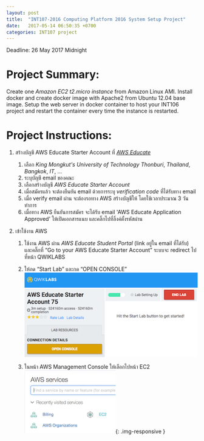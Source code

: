 ```yaml
---
layout: post
title:  "INT107-2016 Computing Platform 2016 System Setup Project"
date:   2017-05-14 06:50:35 +0700
categories: INT107 project
---
```


Deadline: 26 May 2017 Midnight

# Project Summary:

Create one _Amazon EC2 t2.micro instance_ from Amazon Linux AMI. Install docker and create docker image with Apache2 from Ubuntu 12.04 base image. Setup the web server in docker container to host your INT106 project and restart the container every time the instance is restarted.

# Project Instructions:

1. สร้างบัญชี AWS Educate Starter Account ที่ [_AWS Educate_][AWS-apply]   
   1) เลือก _King Mongkut's University of Technology Thonburi_, _Thailand_, _Bangkok_, _IT_, ...   
   2) ระบุบัญชี email ของคณะ   
   3) เลือกสร้างบัญชี _AWS Educate Starter Account_   
   4) เมื่อสมัครแล้ว จะต้องยืนยัน email ด้วยการระบุ _verification code_ ที่ได้รับทาง email   
   5) เมื่อ verify email ผ่าน จะต้องรอทาง AWS สร้างบัญชีให้ โดยใช้เวลาประมาณ 3 วันทำการ   
   6) เมื่อทาง ​AWS ยืนยันการสมัคร จะได้รับ email 'AWS Educate Application Approved' ให้เปิดเอกสารแนบ และคลิ๊กไปที่ลิ้งค์ตั้งรหัสผ่าน

2. เข้าใช้งาน AWS   
   1) ใช้งาน AWS ผ่าน _AWS Educate Student Portal_ (link อยู่ใน email ที่ได้รับ) และคลิ๊กที่ “Go to your AWS Educate Starter Account” ระบบจะ redirect ไปที่หน้า QWIKLABS   
   2) ให้กด “Start Lab” และกด “OPEN CONSOLE”   
		![Image][QWIKLABS]

   3) ในหน้า AWS Management Console ให้เลือกไปหน้า EC2   
		![Image][AWS-Services]{: .img-responsive }




[AWS-apply]: https://www.awseducate.com/Application?apptype=student
[QWIKLABS]: /assets/2016_INT107_Project_QWIKLABS2.png
[AWS-Services]: /assets/2016_INT107_Project_AWS_services2.png
